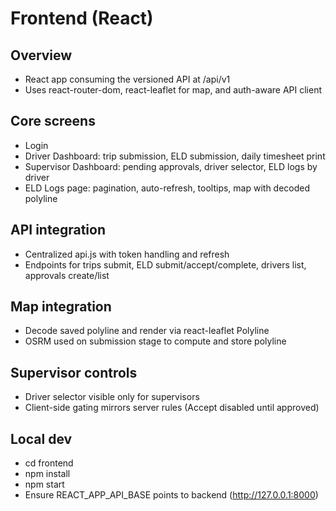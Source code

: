# Frontend (React)

## Overview
- React app consuming the versioned API at /api/v1
- Uses react-router-dom, react-leaflet for map, and auth-aware API client

## Core screens
- Login
- Driver Dashboard: trip submission, ELD submission, daily timesheet print
- Supervisor Dashboard: pending approvals, driver selector, ELD logs by driver
- ELD Logs page: pagination, auto-refresh, tooltips, map with decoded polyline

## API integration
- Centralized api.js with token handling and refresh
- Endpoints for trips submit, ELD submit/accept/complete, drivers list, approvals create/list

## Map integration
- Decode saved polyline and render via react-leaflet Polyline
- OSRM used on submission stage to compute and store polyline

## Supervisor controls
- Driver selector visible only for supervisors
- Client-side gating mirrors server rules (Accept disabled until approved)

## Local dev
- cd frontend
- npm install
- npm start
- Ensure REACT_APP_API_BASE points to backend (http://127.0.0.1:8000)


